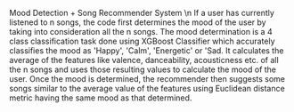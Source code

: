 Mood Detection + Song Recommender System \n
If a user has currently listened to n songs, the code first determines the mood of the user by taking into consideration all the n songs. The mood determination is a 4 class classification task done using XGBoost Classifier which accurately classifies the mood as 'Happy', 'Calm', 'Energetic' or 'Sad. It calculates the average of the features like valence, danceability, acousticness etc. of all the n songs and uses those resulting values to calculate the mood of the user. Once the mood is determined, the recommender then suggests some songs similar to the average value of the features using Euclidean distance metric having the same mood as that determined. 
